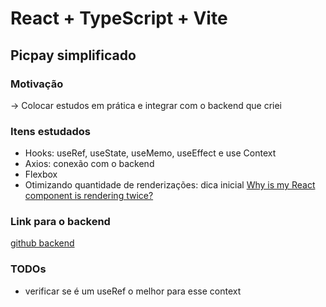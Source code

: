 # React + TypeScript + Vite

## Picpay simplificado 

### Motivação
-> Colocar estudos em prática e integrar com o backend que criei 

### Itens estudados
- Hooks: useRef, useState, useMemo, useEffect e use Context
- Axios: conexão com o backend
- Flexbox
- Otimizando quantidade de renderizações:  dica inicial [Why is my React component is rendering twice?](https://stackoverflow.com/questions/48846289/why-is-my-react-component-is-rendering-twice)

### Link para o backend 
[github backend](https://github.com/davimc/picpay)

### TODOs 
- verificar se é um useRef o melhor para esse context